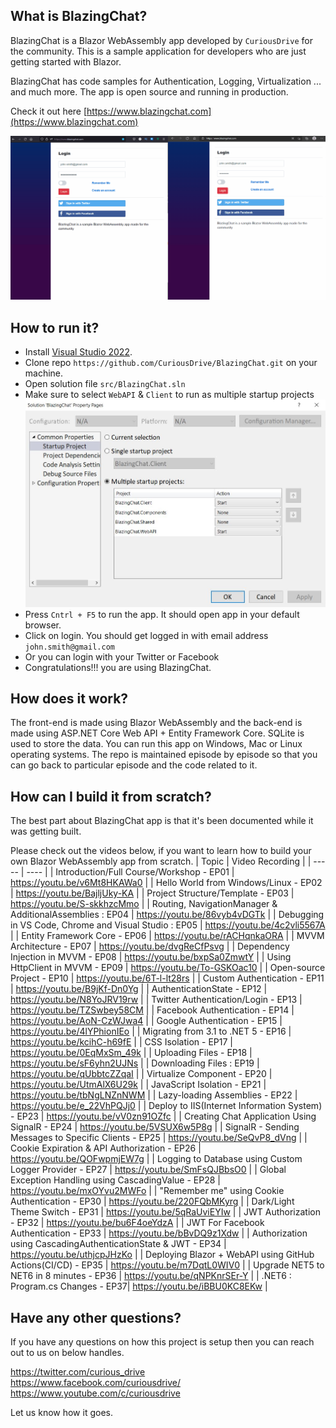 ## What is BlazingChat?

BlazingChat is a Blazor WebAssembly app developed by `CuriousDrive` for the community. 
This is a sample application for developers who are just getting started with Blazor. 

BlazingChat has code samples for Authentication, Logging, Virtualization ... and much more. The app is open source and running in production. 

Check it out here [https://www.blazingchat.com](https://www.blazingchat.com)

![Demo_App](https://github.com/CuriousDrive/BlazingChat/blob/main/Documents/Gifs/Intro2.gif)

## How to run it?

- Install [Visual Studio 2022](https://visualstudio.microsoft.com/vs/).
- Clone repo `https://github.com/CuriousDrive/BlazingChat.git` on your machine.
- Open solution file `src/BlazingChat.sln`
- Make sure to select `WebAPI` & `Client` to run as multiple startup projects
![Multiple-StartUp-Projects](https://github.com/CuriousDrive/BlazingChat/blob/main/Documents/Images/MultipleStartUpProjects.JPG)
- Press `Cntrl + F5` to run the app. It should open app in your default browser.
- Click on login. You should get logged in with email address `john.smith@gmail.com`
- Or you can login with your Twitter or Facebook
- Congratulations!!! you are using BlazingChat.

## How does it work?

The front-end is made using Blazor WebAssembly and the back-end is made using ASP.NET Core Web API + Entity Framework Core. SQLite is used to store the data. You can run this app on Windows, Mac or Linux operating systems. The repo is maintained episode by episode so that you can go back to particular episode and the code related to it.

## How can I build it from scratch?

The best part about BlazingChat app is that it's been documented while it was getting built. 

Please check out the videos below, if you want to learn how to build your own Blazor WebAssembly app from scratch.
| Topic | Video Recording |
| ----- | ---- |
| Introduction/Full Course/Workshop - EP01 | https://youtu.be/v6Mt8HKAWa0 |
| Hello World from Windows/Linux - EP02 | https://youtu.be/BajljUky-KA |
| Project Structure/Template - EP03 | https://youtu.be/S-skkhzcMmo |
| Routing, NavigationManager & AdditionalAssemblies : EP04 | https://youtu.be/86vyb4vDGTk |
| Debugging in VS Code, Chrome and Visual Studio : EP05 | https://youtu.be/4c2vli5567A |
| Entity Framework Core - EP06 | https://youtu.be/rACHqnkaORA |
| MVVM Architecture - EP07 | https://youtu.be/dvgReCfPsvg |
| Dependency Injection in MVVM - EP08 | https://youtu.be/bxpSa0ZmwtY |
| Using HttpClient in MVVM - EP09 | https://youtu.be/To-GSKOac10 |
| Open-source Project - EP10 | https://youtu.be/6T-l-lt28rs |
| Custom Authentication - EP11 | https://youtu.be/B9jKf-Dn0Yg |
| AuthenticationState - EP12 | https://youtu.be/N8YoJRV19rw |
| Twitter Authentication/Login - EP13 | https://youtu.be/TZSwbey58CM |
| Facebook Authentication - EP14 | https://youtu.be/AoN-CzWJwa4 |
| Google Authentication - EP15 | https://youtu.be/4lYPhionIEo |
| Migrating from 3.1 to .NET 5 - EP16 | https://youtu.be/kcihC-h69fE |
| CSS Isolation - EP17 | https://youtu.be/0EqMxSm_49k |
| Uploading Files - EP18 | https://youtu.be/sF6yhn2UJNs |
| Downloading Files : EP19 | https://youtu.be/qUbbtcZZqaI |
| Virtualize Component - EP20 | https://youtu.be/UtmAlX6U29k |
| JavaScript Isolation - EP21 | https://youtu.be/tbNgLNZnNWM |
| Lazy-loading Assemblies - EP22 | https://youtu.be/e_22VhPQJj0 |
| Deploy to IIS(Internet Information System) - EP23 | https://youtu.be/vV0zn91OZfc |
| Creating Chat Application Using SignalR - EP24 | https://youtu.be/5VSUX6w5P8g |
| SignalR - Sending Messages to Specific Clients - EP25 | https://youtu.be/SeQvP8_dVng |
| Cookie Expiration & API Authorization - EP26 | https://youtu.be/QOFwpmjEW7g |
| Logging to Database using Custom Logger Provider - EP27 | https://youtu.be/SmFsQJBbsO0 |
| Global Exception Handling using CascadingValue - EP28 | https://youtu.be/mxOYvu2MWFo |
| "Remember me" using Cookie Authentication - EP30 | https://youtu.be/220FQbMKyrg |
| Dark/Light Theme Switch - EP31 | https://youtu.be/5qRaUviEYIw |
| JWT Authorization - EP32 | https://youtu.be/bu6F4oeYdzA |
| JWT For Facebook Authentication - EP33 | https://youtu.be/bBvDQ9z1Xdw |
| Authorization using CascadingAuthenticationState & JWT - EP34 | https://youtu.be/uthjcpJHzKo |
| Deploying Blazor + WebAPI using GitHub Actions(CI/CD) - EP35 | https://youtu.be/m7DqtL0WIV0 |
| Upgrade NET5 to NET6 in 8 minutes - EP36 | https://youtu.be/qNPKnrSEr-Y |
| .NET6 : Program.cs Changes - EP37| https://youtu.be/iBBU0KC8EKw |

## Have any other questions?

If you have any questions on how this project is setup then you can reach out to us on below handles.

https://twitter.com/curious_drive <br />
https://www.facebook.com/curiousdrive/ <br />
https://www.youtube.com/c/curiousdrive <br />

Let us know how it goes. 
